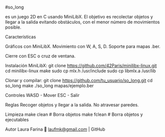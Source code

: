 #so_long


es un juego 2D en C usando MiniLibX. 
El objetivo es recolectar objetos y llegar a la salida evitando obstáculos, con el menor número de movimientos posible.

Características

Gráficos con MiniLibX.
Movimiento con W, A, S, D.
Soporte para mapas .ber.

Cierre con ESC o cruz de ventana.

Instalación
MiniLibX:
git clone https://github.com/42Paris/minilibx-linux.git
cd minilibx-linux
make
sudo cp mlx.h /usr/include
sudo cp libmlx.a /usr/lib

Clonar y compilar:
git clone https://github.com/tu_usuario/so_long.git
cd so_long
make
./so_long mapas/ejemplo.ber

Controles
WASD - Mover
ESC - Salir

Reglas
Recoger objetos y llegar a la salida.
No atravesar paredes.

Limpieza
make clean   # Borra objetos
make fclean  # Borra objetos y ejecutables

Autor Laura Farina
📧 laufmk@gmail.com | GitHub

